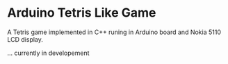 # Arduino Tetris Like Game

A Tetris game implemented in C++ runing in Arduino board and Nokia 5110 LCD display.

... currently in developement

